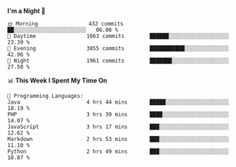 <!--START_SECTION:waka-->
**I'm a Night 🦉** 

```text
🌞 Morning                432 commits         ██░░░░░░░░░░░░░░░░░░░░░░░   06.08 % 
🌆 Daytime                1663 commits        ██████░░░░░░░░░░░░░░░░░░░   23.39 % 
🌃 Evening                3055 commits        ███████████░░░░░░░░░░░░░░   42.96 % 
🌙 Night                  1961 commits        ███████░░░░░░░░░░░░░░░░░░   27.58 % 
```


📊 **This Week I Spent My Time On** 

```text
💬 Programming Languages: 
Java                     4 hrs 44 mins       █████░░░░░░░░░░░░░░░░░░░░   18.19 % 
PHP                      3 hrs 39 mins       ████░░░░░░░░░░░░░░░░░░░░░   14.07 % 
JavaScript               3 hrs 17 mins       ███░░░░░░░░░░░░░░░░░░░░░░   12.62 % 
Markdown                 2 hrs 53 mins       ███░░░░░░░░░░░░░░░░░░░░░░   11.10 % 
Python                   2 hrs 49 mins       ███░░░░░░░░░░░░░░░░░░░░░░   10.87 % 
```


<!--END_SECTION:waka-->

